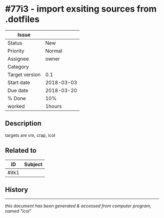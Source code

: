 # #77i3 - import exsiting sources from .dotfiles

|**Issue**||
|---|---|
|Status|New<!-- any of "new", "in progress", "end" http://redmine.jp/tech_note/issue_statuses/ -->|
|Priority|Normal<!-- "high" or "normal" or "low"-->|
|Assignee|owner<!-- your name -->|
|Category|<!-- optional -->|
|Target version|0.1<!-- optional, any of git tags recommended -->|
|Start date|2018-03-03|
|Due date|2018-03-20|
|% Done|10%|
|worked|1hours|

## Description

targets are vm, crap, icol

## Related to

|**ID**|**Subject**|
|---|---|
|#itk1||<!--OTHER_ISSUE;;-->

## History

---
*this document has been generated & accessed from computer program, named "icol"*
